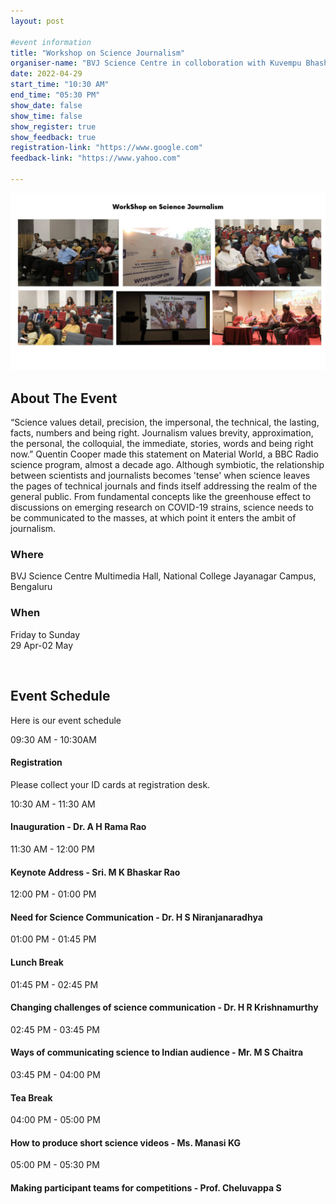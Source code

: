 ```yaml
---
layout: post

#event information
title: "Workshop on Science Journalism"
organiser-name: "BVJ Science Centre in colloboration with Kuvempu Bhasha Pradhikara, GoK"
date: 2022-04-29
start_time: "10:30 AM"
end_time: "05:30 PM"
show_date: false
show_time: false
show_register: true
show_feedback: true
registration-link: "https://www.google.com"
feedback-link: "https://www.yahoo.com"

---
```


![Workshop on Science Journalism](/images/events/wsj.jpg "Workshop collage")

<!-- ======= About Section ======= -->
  <section id="about">
      <div class="container" data-aos="fade-up">
        <div class="row">
          <div class="col-lg-6">
            <h2>About The Event</h2>
            <p>“Science values detail, precision, the impersonal, the technical, the lasting, facts, numbers and being right. Journalism values brevity, approximation, the personal, the colloquial, the immediate, stories, words and being right now.” Quentin Cooper made this statement on Material World, a BBC Radio science program, almost a decade ago. Although symbiotic, the relationship between scientists and journalists becomes 'tense' when science leaves the pages of technical journals and finds itself addressing the realm of the general public. From fundamental concepts like the greenhouse effect to discussions on emerging research on COVID-19 strains, science needs to be communicated to the masses, at which point it enters the ambit of journalism.</p>
          </div>
          <div class="col-lg-3">
            <h3>Where</h3>
            <p>BVJ Science Centre Multimedia Hall, National College Jayanagar Campus, Bengaluru</p>
          </div>
          <div class="col-lg-3">
            <h3>When</h3>
            <p>Friday to Sunday<br>29 Apr-02 May</p>
          </div>
        </div>
      </div>
    </section><!-- End About Section -->

<br>




<!-- ======= Schedule Section ======= -->
  <section id="schedule" class="section-with-bg">
      <div class="container" data-aos="fade-up">
        <div class="section-header">
          <h2>Event Schedule</h2>
          <p>Here is our event schedule</p>
        </div>

  <!-- Schdule Day 1 -->

  <div class="row schedule-item">
              <div class="col-md-2"><time>09:30 AM - 10:30AM</time></div>
              <div class="col-md-10">
                <h4>Registration</h4>
                <p>Please collect your ID cards at registration desk.</p>
              </div>
            </div>

  <div class="row schedule-item">
              <div class="col-md-2"><time>10:30 AM - 11:30 AM</time></div>
              <div class="col-md-10">
                <h4>Inauguration - Dr. A H Rama Rao </h4>
              </div>
            </div>

  <div class="row schedule-item">
              <div class="col-md-2"><time>11:30 AM - 12:00 PM</time></div>
              <div class="col-md-10">
                <h4>Keynote Address - Sri. M K Bhaskar Rao</h4>
              </div>
            </div>

  <div class="row schedule-item">
              <div class="col-md-2"><time>12:00 PM - 01:00 PM</time></div>
              <div class="col-md-10">
                <h4>Need for Science Communication - Dr. H S Niranjanaradhya </h4>
              </div>
            </div>

  <div class="row schedule-item">
              <div class="col-md-2"><time>01:00 PM - 01:45 PM</time></div>
              <div class="col-md-10">
                <h4> Lunch Break </h4>
              </div>
            </div>

  <div class="row schedule-item">
              <div class="col-md-2"><time>01:45 PM - 02:45 PM</time></div>
              <div class="col-md-10">
                <h4>Changing challenges of science communication - Dr. H R Krishnamurthy</h4>
              </div>
            </div>

  <div class="row schedule-item">
              <div class="col-md-2"><time>02:45 PM - 03:45 PM</time></div>
              <div class="col-md-10">
                <h4>Ways of communicating science to Indian audience - Mr. M S Chaitra</h4>
              </div>
            </div>

  <div class="row schedule-item">
              <div class="col-md-2"><time>03:45 PM - 04:00 PM</time></div>
              <div class="col-md-10">
                <h4>Tea Break</h4>
              </div>
            </div>

  <div class="row schedule-item">
              <div class="col-md-2"><time>04:00 PM - 05:00 PM</time></div>
              <div class="col-md-10">
                <h4>How to produce short science videos - Ms. Manasi KG</h4>
              </div>
            </div>

  <div class="row schedule-item">
              <div class="col-md-2"><time>05:00 PM - 05:30 PM</time></div>
              <div class="col-md-10">
                <h4>Making participant teams for competitions - Prof. Cheluvappa S</h4>
              </div>
            </div>

</div>


</section><!-- End Schedule Section -->
